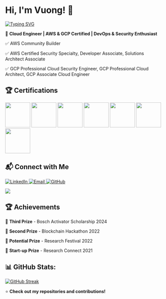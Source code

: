 # Hi, I'm Vuong! 👋

[![Typing SVG](https://readme-typing-svg.demolab.com?font=Fragment&weight=900&size=30&duration=4000&pause=500&width=600&lines=AWS+Community+Builder;Cloud+Engineer;AWS+%7C+GCP+Certified;Security+%7C+DevOps+%7C+GenAI)](https://git.io/typing-svg)


🚀 **Cloud Engineer | AWS & GCP Certified | DevOps & Security Enthusiast**  

✅ AWS Community Builder

✅ AWS Certified Security Specialty, Developer Associate, Solutions Architect Associate 

✅ GCP Professional Cloud Security Engineer, GCP Professional Cloud Architect, GCP Associate Cloud Engineer


## 🏆 Certifications
<p align="left">
  <img src="https://images.credly.com/size/340x340/images/2d84e428-9078-49b6-a804-13c15383d0de/image.png" height="80">
  <img src="https://d1.awsstatic.com/training-and-certification/certification-badges/AWS-Certified-Security-Specialty_badge.75ad1e505c0241bdb321f4c4d9abc51c0109c54f.png" height="80">
  <img src="https://d1.awsstatic.com/training-and-certification/certification-badges/AWS-Certified-Developer-Associate_badge.5c083fa855fe82c1cf2d0c8b883c265ec72a17c0.png" height="80">
  <img src="https://d1.awsstatic.com/training-and-certification/certification-badges/AWS-Certified-Solutions-Architect-Associate_badge.3419559c682629072f1eb968d59dea0741772c0f.png" height="80">
  <img src="https://images.credly.com/size/340x340/images/4ea0ec5c-6258-4c26-9282-6ed233c0c7ac/image.png" height="80">
  <img src="https://images.credly.com/size/340x340/images/71c579e0-51fd-4247-b493-d2fa8167157a/image.png" height="80">
  <img src="https://images.credly.com/size/340x340/images/08096465-cbfc-4c3e-93e5-93c5aa61f23e/image.png" height="80">
</p>


## 📬 Connect with Me
<p align="left">
  <a href="https://www.linkedin.com/in/vuongbd2007/" target="_blank">
    <img src="https://img.shields.io/badge/LinkedIn-blue?style=flat-square&logo=linkedin" alt="LinkedIn">
  </a>
  <a href="mailto:vuongbachdoan@gmail.com">
    <img src="https://img.shields.io/badge/Email-red?style=flat-square&logo=gmail&logoColor=white" alt="Email">
  </a>
  <a href="https://github.com/vbachdoan">
    <img src="https://img.shields.io/badge/GitHub-black?style=flat-square&logo=github" alt="GitHub">
  </a>
</p>

![](https://visitor-badge.glitch.me/badge?page_id=vuongbachdoan.vuongbachdoan)


## 🏆 Achievements

🏅 **Third Prize** - Bosch Activator Scholarship 2024

🏅 **Second Prize** - Blockchain Hackathon 2022

🏅 **Potential Prize** - Research Festival 2022 

🏅 **Start-up Prize** - Research Connect 2021  


## 📊 GitHub Stats:
[![GitHub Streak](https://github-readme-streak-stats.herokuapp.com?user=vuongbachdoan&hide_border=true)](https://git.io/streak-stats)


⭐ **Check out my repositories and contributions!**  
